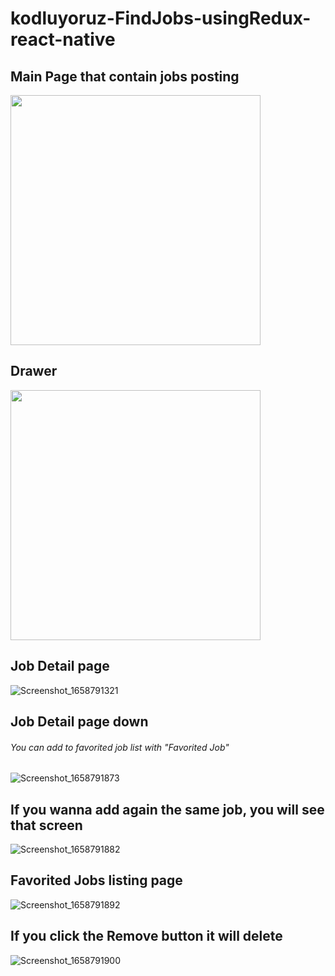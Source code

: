 # kodluyoruz-FindJobs-usingRedux-react-native


## Main Page that contain jobs posting
<img src="https://user-images.githubusercontent.com/45782857/180892502-0de45b29-72fd-450c-9ebc-04bbf01f29e1.png" width="400"/> 

## Drawer
<img src="https://user-images.githubusercontent.com/45782857/180892507-d1a38714-4007-4f25-b8a1-3c75513cb2d2.png" width="400"/> 


## Job Detail page
![Screenshot_1658791321](https://user-images.githubusercontent.com/45782857/180892509-bfd591ae-5b31-4694-a610-90a771bc717b.png)


## Job Detail page down
###### You can add to favorited job list with "Favorited Job"
![Screenshot_1658791873](https://user-images.githubusercontent.com/45782857/180892512-088081d7-8c12-4e9f-93ac-40cc1cf29683.png)


## If you wanna add again the same job, you will see that screen
![Screenshot_1658791882](https://user-images.githubusercontent.com/45782857/180892514-e94b8d3c-5a5b-474e-8091-0b7d0e158381.png)


## Favorited Jobs listing page
![Screenshot_1658791892](https://user-images.githubusercontent.com/45782857/180892516-5e6c7dcc-bd6e-4f5d-bc8e-9170427411bd.png)


## If you click the Remove button it will delete
![Screenshot_1658791900](https://user-images.githubusercontent.com/45782857/180892517-a9bc2031-d18a-4cbf-8d28-55d0bb0c8648.png)
